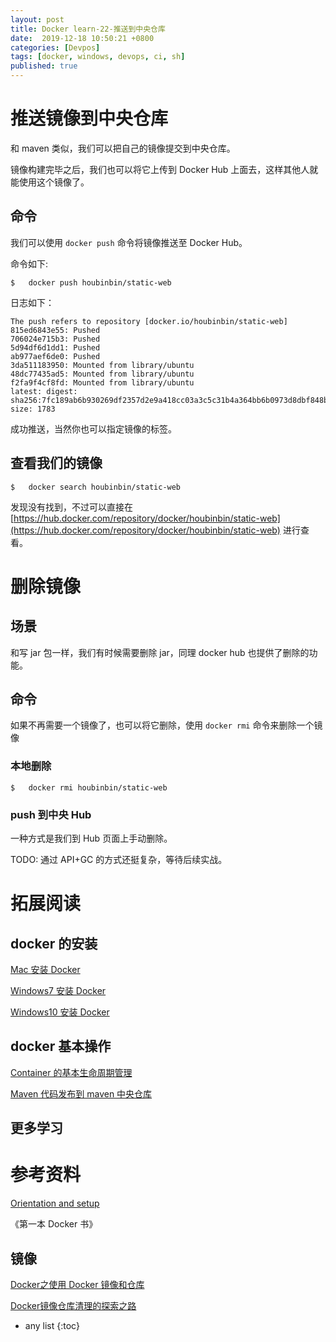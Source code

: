 ```yaml
---
layout: post
title: Docker learn-22-推送到中央仓库
date:  2019-12-18 10:50:21 +0800
categories: [Devpos]
tags: [docker, windows, devops, ci, sh]
published: true
---
```


# 推送镜像到中央仓库

和 maven 类似，我们可以把自己的镜像提交到中央仓库。

镜像构建完毕之后，我们也可以将它上传到 Docker Hub 上面去，这样其他人就能使用这个镜像了。

## 命令

我们可以使用 `docker push` 命令将镜像推送至 Docker Hub。

命令如下:

```
$   docker push houbinbin/static-web
```

日志如下：

```
The push refers to repository [docker.io/houbinbin/static-web]
815ed6843e55: Pushed 
706024e715b3: Pushed 
5d94df6d1dd1: Pushed 
ab977aef6de0: Pushed 
3da511183950: Mounted from library/ubuntu 
48dc77435ad5: Mounted from library/ubuntu 
f2fa9f4cf8fd: Mounted from library/ubuntu 
latest: digest: sha256:7fc189ab6b930269df2357d2e9a418cc03a3c5c31b4a364bb6b0973d8dbf848b size: 1783
```

成功推送，当然你也可以指定镜像的标签。

## 查看我们的镜像

```
$   docker search houbinbin/static-web
```

发现没有找到，不过可以直接在 [https://hub.docker.com/repository/docker/houbinbin/static-web](https://hub.docker.com/repository/docker/houbinbin/static-web) 进行查看。

# 删除镜像

## 场景

和写 jar 包一样，我们有时候需要删除 jar，同理 docker hub 也提供了删除的功能。

## 命令

如果不再需要一个镜像了，也可以将它删除，使用 `docker rmi` 命令来删除一个镜像

### 本地删除

```
$   docker rmi houbinbin/static-web
```

### push 到中央 Hub
 
一种方式是我们到 Hub 页面上手动删除。

TODO: 通过 API+GC 的方式还挺复杂，等待后续实战。

# 拓展阅读

## docker 的安装

[Mac 安装 Docker](https://houbb.github.io/2016/10/15/docker-install-on-mac)

[Windows7 安装 Docker](https://houbb.github.io/2016/10/15/docker-install-on-windows7)

[Windows10 安装 Docker](https://houbb.github.io/2019/12/18/docker-install-on-windows10)

## docker 基本操作

[Container 的基本生命周期管理](https://houbb.github.io/2019/12/18/docker-learn-19-container-manager)

[Maven 代码发布到 maven 中央仓库]()

## 更多学习



# 参考资料

[Orientation and setup](https://docs.docker.com/get-started/)

《第一本 Docker 书》

## 镜像

[Docker之使用 Docker 镜像和仓库](https://www.cnblogs.com/cxuanBlog/p/11370739.html)

[Docker镜像仓库清理的探索之路](https://blog.csdn.net/weixin_34314962/article/details/88598903)

* any list
{:toc}
